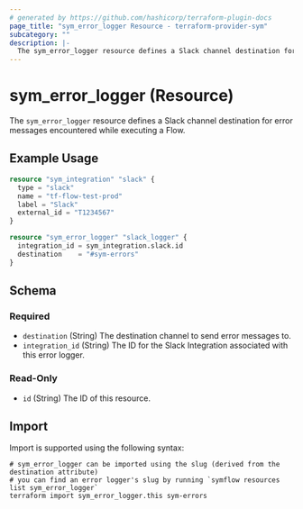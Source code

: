 ```yaml
---
# generated by https://github.com/hashicorp/terraform-plugin-docs
page_title: "sym_error_logger Resource - terraform-provider-sym"
subcategory: ""
description: |-
  The sym_error_logger resource defines a Slack channel destination for error messages encountered while executing a Flow.
---
```


# sym_error_logger (Resource)

The `sym_error_logger` resource defines a Slack channel destination for error messages encountered while executing a Flow.

## Example Usage

```terraform
resource "sym_integration" "slack" {
  type = "slack"
  name = "tf-flow-test-prod"
  label = "Slack"
  external_id = "T1234567"
}

resource "sym_error_logger" "slack_logger" {
  integration_id = sym_integration.slack.id
  destination    = "#sym-errors"
}
```

<!-- schema generated by tfplugindocs -->
## Schema

### Required

- `destination` (String) The destination channel to send error messages to.
- `integration_id` (String) The ID for the Slack Integration associated with this error logger.

### Read-Only

- `id` (String) The ID of this resource.

## Import

Import is supported using the following syntax:

```shell
# sym_error_logger can be imported using the slug (derived from the destination attribute)
# you can find an error logger's slug by running `symflow resources list sym_error_logger`
terraform import sym_error_logger.this sym-errors
```
